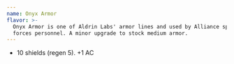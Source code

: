 ```yaml
---
name: Onyx Armor
flavor: >-
  Onyx Armor is one of Aldrin Labs' armor lines and used by Alliance special
  forces personnel. A minor upgrade to stock medium armor.
---
```

- 10 shields (regen 5). +1 AC